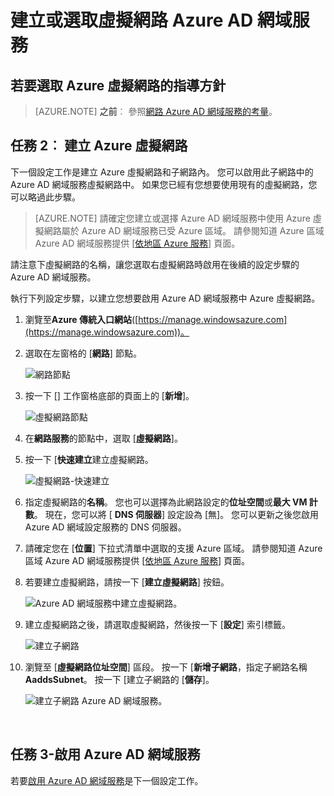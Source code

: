 <properties
    pageTitle="Azure AD 網域服務︰ 建立或選取虛擬網路 |Microsoft Azure"
    description="快速入門 Azure Active Directory 網域服務"
    services="active-directory-ds"
    documentationCenter=""
    authors="mahesh-unnikrishnan"
    manager="stevenpo"
    editor="curtand"/>

<tags
    ms.service="active-directory-ds"
    ms.workload="identity"
    ms.tgt_pltfrm="na"
    ms.devlang="na"
    ms.topic="get-started-article"
    ms.date="10/03/2016"
    ms.author="maheshu"/>

# <a name="create-or-select-a-virtual-network-for-azure-ad-domain-services"></a>建立或選取虛擬網路 Azure AD 網域服務

## <a name="guidelines-to-select-an-azure-virtual-network"></a>若要選取 Azure 虛擬網路的指導方針
> [AZURE.NOTE] **之前**︰ 參照[網路 Azure AD 網域服務的考量](active-directory-ds-networking.md)。


## <a name="task-2-create-an-azure-virtual-network"></a>任務 2︰ 建立 Azure 虛擬網路
下一個設定工作是建立 Azure 虛擬網路和子網路內。 您可以啟用此子網路中的 Azure AD 網域服務虛擬網路中。 如果您已經有您想要使用現有的虛擬網路，您可以略過此步驟。

> [AZURE.NOTE] 請確定您建立或選擇 Azure AD 網域服務中使用 Azure 虛擬網路屬於 Azure AD 網域服務已受 Azure 區域。 請參閱知道 Azure 區域 Azure AD 網域服務提供 [[依地區 Azure 服務](https://azure.microsoft.com/regions/#services/)] 頁面。

請注意下虛擬網路的名稱，讓您選取右虛擬網路時啟用在後續的設定步驟的 Azure AD 網域服務。

執行下列設定步驟，以建立您想要啟用 Azure AD 網域服務中 Azure 虛擬網路。

1. 瀏覽至**Azure 傳統入口網站**([https://manage.windowsazure.com](https://manage.windowsazure.com))。

2. 選取在左窗格的 [**網路**] 節點。

    ![網路節點](./media/active-directory-domain-services-getting-started/networks-node.png)

3. 按一下 [] 工作窗格底部的頁面上的 [**新增**]。

    ![虛擬網路節點](./media/active-directory-domain-services-getting-started/virtual-networks.png)

4. 在**網路服務**的節點中，選取 [**虛擬網路**]。

5. 按一下 [**快速建立**建立虛擬網路。

    ![虛擬網路-快速建立](./media/active-directory-domain-services-getting-started/virtual-network-quickcreate.png)

6. 指定虛擬網路的**名稱**。 您也可以選擇為此網路設定的**位址空間**或**最大 VM 計數**。 現在，您可以將 [ **DNS 伺服器**] 設定設為 [無]。 您可以更新之後您啟用 Azure AD 網域設定服務的 DNS 伺服器。

7. 請確定您在 [**位置**] 下拉式清單中選取的支援 Azure 區域。 請參閱知道 Azure 區域 Azure AD 網域服務提供 [[依地區 Azure 服務](https://azure.microsoft.com/regions/#services/)] 頁面。

8. 若要建立虛擬網路，請按一下 [**建立虛擬網路**] 按鈕。

    ![Azure AD 網域服務中建立虛擬網路。](./media/active-directory-domain-services-getting-started/create-vnet.png)

9. 建立虛擬網路之後，請選取虛擬網路，然後按一下 [**設定**] 索引標籤。

    ![建立子網路](./media/active-directory-domain-services-getting-started/create-vnet-properties.png)

10. 瀏覽至 [**虛擬網路位址空間**] 區段。 按一下 [**新增子網路**，指定子網路名稱**AaddsSubnet**。 按一下 [建立子網路的 [**儲存**]。

    ![建立子網路 Azure AD 網域服務。](./media/active-directory-domain-services-getting-started/create-vnet-add-subnet.png)


<br>

## <a name="task-3---enable-azure-ad-domain-services"></a>任務 3-啟用 Azure AD 網域服務
若要[啟用 Azure AD 網域服務](active-directory-ds-getting-started-enableaadds.md)是下一個設定工作。
